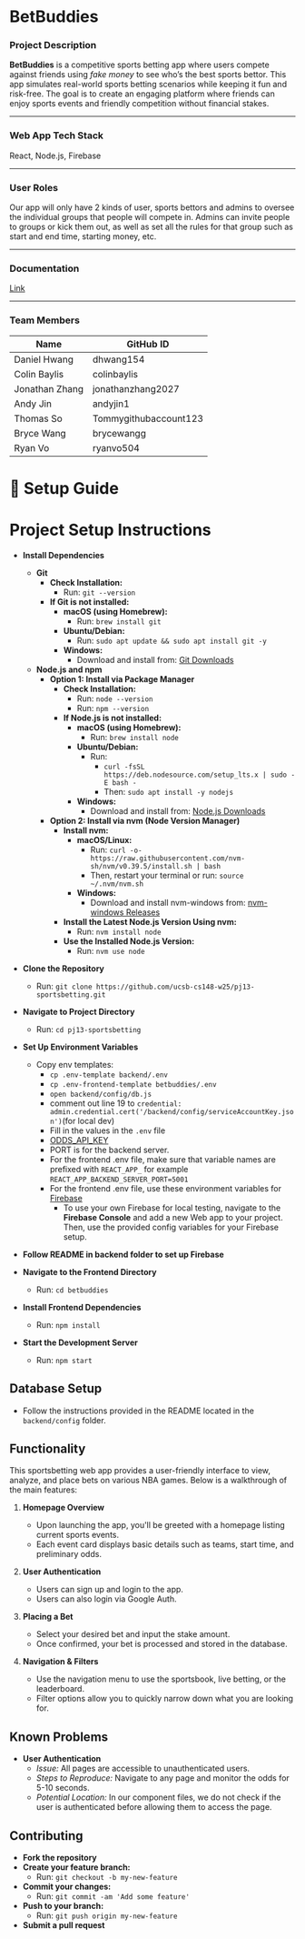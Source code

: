 # BetBuddies

### Project Description

**BetBuddies** is a competitive sports betting app where users compete against friends using _fake money_ to see who’s the best sports bettor. This app simulates real-world sports betting scenarios while keeping it fun and risk-free. The goal is to create an engaging platform where friends can enjoy sports events and friendly competition without financial stakes.

---

### Web App Tech Stack

React, Node.js, Firebase

---

### User Roles

Our app will only have 2 kinds of user, sports bettors and admins to oversee the individual groups that people will compete in. Admins can invite people to groups or kick them out, as well as set all the rules for that group such as start and end time, starting money, etc.

---

### Documentation

[Link](https://docs.google.com/document/d/11tE5cdFQMYGccgxjDcKdH57ia8Lq5kfZL-AACeqZlQw/edit?usp=sharing)

---

### Team Members

| Name           | GitHub ID             |
| -------------- | --------------------- |
| Daniel Hwang   | dhwang154             |
| Colin Baylis   | colinbaylis           |
| Jonathan Zhang | jonathanzhang2027     |
| Andy Jin       | andyjin1              |
| Thomas So      | Tommygithubaccount123 |
| Bryce Wang     | brycewangg            |
| Ryan Vo        | ryanvo504             |

# 📌 **Setup Guide**

# Project Setup Instructions

- **Install Dependencies**

  - **Git**
    - **Check Installation:**
      - Run: `git --version`
    - **If Git is not installed:**
      - **macOS (using Homebrew):**
        - Run: `brew install git`
      - **Ubuntu/Debian:**
        - Run: `sudo apt update && sudo apt install git -y`
      - **Windows:**
        - Download and install from: [Git Downloads](https://git-scm.com/downloads)
  - **Node.js and npm**
    - **Option 1: Install via Package Manager**
      - **Check Installation:**
        - Run: `node --version`
        - Run: `npm --version`
      - **If Node.js is not installed:**
        - **macOS (using Homebrew):**
          - Run: `brew install node`
        - **Ubuntu/Debian:**
          - Run:
            - `curl -fsSL https://deb.nodesource.com/setup_lts.x | sudo -E bash -`
            - Then: `sudo apt install -y nodejs`
        - **Windows:**
          - Download and install from: [Node.js Downloads](https://nodejs.org/)
    - **Option 2: Install via nvm (Node Version Manager)**
      - **Install nvm:**
        - **macOS/Linux:**
          - Run: `curl -o- https://raw.githubusercontent.com/nvm-sh/nvm/v0.39.5/install.sh | bash`
          - Then, restart your terminal or run: `source ~/.nvm/nvm.sh`
        - **Windows:**
          - Download and install nvm-windows from: [nvm-windows Releases](https://github.com/coreybutler/nvm-windows/releases)
      - **Install the Latest Node.js Version Using nvm:**
        - Run: `nvm install node`
      - **Use the Installed Node.js Version:**
        - Run: `nvm use node`

- **Clone the Repository**

  - Run: `git clone https://github.com/ucsb-cs148-w25/pj13-sportsbetting.git`

- **Navigate to Project Directory**

  - Run: `cd pj13-sportsbetting`

- **Set Up Environment Variables**

  - Copy env templates:
    - `cp .env-template backend/.env`
    - `cp .env-frontend-template betbuddies/.env`
    - `open backend/config/db.js`
    - comment out line 19 to `credential: admin.credential.cert('/backend/config/serviceAccountKey.json')`(for local dev)
    - Fill in the values in the `.env` file
    - [ODDS_API_KEY](https://ucsb-cs148-w25.slack.com/archives/C088RQFCDLY/p1737585688948609)
    - PORT is for the backend server.
    - For the frontend .env file, make sure that variable names are prefixed with `REACT_APP_` for example `REACT_APP_BACKEND_SERVER_PORT=5001`
    - For the frontend .env file, use these environment variables for [Firebase](https://ucsb-cs148-w25.slack.com/archives/C088RQFCDLY/p1738362617380099)
      - To use your own Firebase for local testing, navigate to the **Firebase Console** and add a new Web app to your project. Then, use the provided config variables for your Firebase setup.

- **Follow README in backend folder to set up Firebase**

- **Navigate to the Frontend Directory**

  - Run: `cd betbuddies`

- **Install Frontend Dependencies**

  - Run: `npm install`

- **Start the Development Server**
  - Run: `npm start`

## Database Setup

- Follow the instructions provided in the README located in the `backend/config` folder.

## Functionality

This sportsbetting web app provides a user-friendly interface to view, analyze, and place bets on various NBA games. Below is a walkthrough of the main features:

1. **Homepage Overview**
   - Upon launching the app, you'll be greeted with a homepage listing current sports events.
   - Each event card displays basic details such as teams, start time, and preliminary odds.

2. **User Authentication**
   - Users can sign up and login to the app.
   - Users can also login via Google Auth.

3. **Placing a Bet**
   - Select your desired bet and input the stake amount.
   - Once confirmed, your bet is processed and stored in the database.

5. **Navigation & Filters**
   - Use the navigation menu to use the sportsbook, live betting, or the leaderboard.
   - Filter options allow you to quickly narrow down what you are looking for.

## Known Problems

- **User Authentication**
  - *Issue:* All pages are accessible to unauthenticated users.
  - *Steps to Reproduce:* Navigate to any page and monitor the odds for 5-10 seconds.
  - *Potential Location:* In our component files, we do not check if the user is authenticated before allowing them to access the page.

## Contributing

- **Fork the repository**
- **Create your feature branch:**
  - Run: `git checkout -b my-new-feature`
- **Commit your changes:**
  - Run: `git commit -am 'Add some feature'`
- **Push to your branch:**
  - Run: `git push origin my-new-feature`
- **Submit a pull request**
